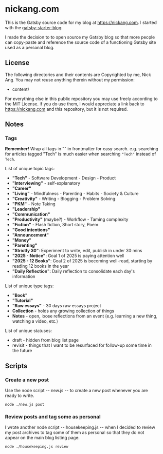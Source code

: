 # nickang.com

This is the Gatsby source code for my blog at <https://nickang.com>. I started with the [gatsby-starter-blog](https://github.com/gatsbyjs/gatsby-starter-blog).

I made the decision to to open source my Gatsby blog so that more people can copy-paste and reference the source code of a functioning Gatsby site used as a personal blog.

## License

The following directories and their contents are Copyrighted by me, Nick Ang. You may not reuse anything therein without my permission:

- content/

For everything else in this public repository you may use freely according to the MIT License. If you do use them, I would appreciate a link back to <https://nickang.com> and this repository, but it is not required.

## Notes

### Tags

**Remember!** Wrap all tags in "" in frontmatter for easy search. e.g. searching for articles tagged "Tech" is much easier when searching `"Tech"` instead of `Tech`.

List of unique topic tags:

- **"Tech"** - Software Development - Design - Product
- **"Interviewing"** - self-explanatory
- **"Career"**
- **"Living"** - Mindfulness - Parenting - Habits - Society & Culture
- **"Creativity"** - Writing - Blogging - Problem Solving
- **"PKM"** - Note Taking
- **"Leadership"**
- **"Communication"**
- **"Productivity"** (maybe?) - Workflow - Taming complexity
- **"Fiction"** - Flash fiction, Short story, Poem
- **"Good intentions"**
- **"Announcement"**
- **"Money"**
- **"Parenting"**
- **"Strictly 30"**: Experiment to write, edit, publish in under 30 mins
- **"2025 - Notice"**: Goal 1 of 2025 is paying attention well
- **"2025 - 12 Books"**: Goal 2 of 2025 is becoming well-read, starting by reading 12 books in the year
- **"Daily Reflection"**: Daily reflection to consolidate each day's information

List of unique type tags:

- **"Book"**
- **"Tutorial"**
- **"Raw essays"** - 30 days raw essays project
- **Collection** - holds any growing collection of things
- **Notes** - open, loose reflections from an event (e.g. learning a new thing, watching a video, etc.)

List of unique statuses:

- draft - hidden from blog list page
- revisit - things that I want to be resurfaced for follow-up some time in the future

## Scripts

### Create a new post

Use the node script -- new.js -- to create a new post whenever you are ready to write.

```shell
node ./new.js post
```

### Review posts and tag some as personal

I wrote another node script -- housekeeping.js -- when I decided to review my post archives to tag some of them as personal so that they do not appear on the main blog listing page.

```shell
node ./housekeeping.js review
```
